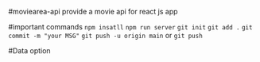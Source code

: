 #moviearea-api
provide a movie api for react js app

#important commands
`npm insatll`
`npm run server`
`git init`
`git add .`
`git commit -m "your MSG"`
`git push -u origin main`
or
`git push`

#Data option

